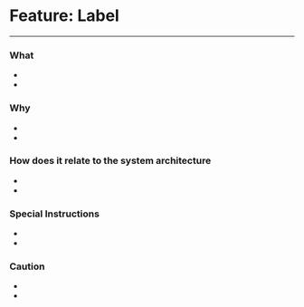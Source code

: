# Feature: Label
--------------------------------------------------------

### What

-
-

### Why

-
-

### How does it relate to the system architecture

-
-

### Special Instructions

-
-


### Caution

-
-
